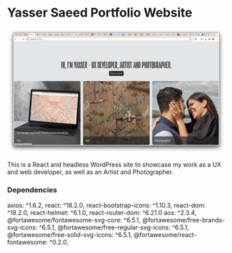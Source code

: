 # Yasser Saeed Portfolio Website

![Home Page](public/home-screenshot.png)

This is a React and headless WordPress site to showcase my work as a UX and web developer, as well as an Artist and Photographer.

### Dependencies

axios: ^1.6.2,
react: ^18.2.0,
react-bootstrap-icons: ^1.10.3,
react-dom: ^18.2.0,
react-helmet: ^6.1.0,
react-router-dom: ^6.21.0
aos: ^2.3.4,
@fortawesome/fontawesome-svg-core: ^6.5.1,
@fortawesome/free-brands-svg-icons: ^6.5.1,
@fortawesome/free-regular-svg-icons: ^6.5.1,
@fortawesome/free-solid-svg-icons: ^6.5.1,
@fortawesome/react-fontawesome: ^0.2.0,